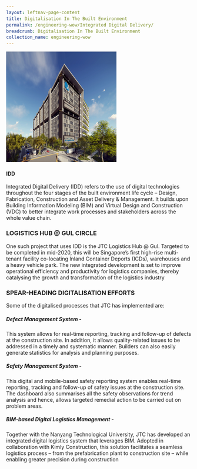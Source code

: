 ```yaml
---
layout: leftnav-page-content
title: Digitalisation In The Built Environment
permalink: /engineering-wow/Integrated Digital Delivery/
breadcrumb: Digitalisation In The Built Environment
collection_name: engineering-wow
---
```



<img src="/images/IDD.jpg" width="300" height="300">

#### IDD
Integrated Digital Delivery (IDD) refers to the use of digital technologies throughout the four stages of the built environment life cycle – Design, Fabrication, Construction and Asset Delivery & Management. It builds upon Building Information Modeling (BIM) and Virtual Design and Construction (VDC) to better integrate work processes and stakeholders across the whole value chain.

### LOGISTICS HUB @ GUL CIRCLE
One such project that uses IDD is the JTC Logistics Hub @ Gul. Targeted to be completed in mid-2020, this will be Singapore’s first high-rise multi-tenant facility co-locating Inland Container Deports (ICDs), warehouses and a heavy vehicle park. The new integrated development is set to improve operational efficiency and productivity for logistics companies, thereby catalysing the growth and transformation of the logistics industry

### SPEAR-HEADING DIGITALISATION EFFORTS
Some of the digitalised processes that JTC has implemented are:

##### Defect Management System - 
This system allows for real-time reporting, tracking and follow-up of defects at the construction site. In addition, it allows quality-related issues to be addressed in a timely and systematic manner. Builders can also easily generate statistics for analysis and planning purposes.

##### Safety Management System - 
This digital and mobile-based safety reporting system enables real-time reporting, tracking and follow-up of safety issues at the construction site. The dashboard also summarises all the safety observations for trend analysis and hence, allows targeted remedial action to be carried out on problem areas.

##### BIM-based Digital Logistics Management -
Together with the Nanyang Technological University, JTC has developed an integrated digital logistics system that leverages BIM. Adopted in collaboration with Kimly Construction, this solution facilitates a seamless logistics process – from the prefabrication plant to construction site – while enabling greater precision during construction


